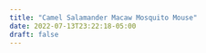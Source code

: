 ```yaml
---
title: "Camel Salamander Macaw Mosquito Mouse"
date: 2022-07-13T23:22:18-05:00
draft: false
---
```


